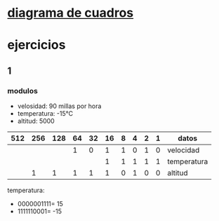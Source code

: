 # [diagrama de cuadros](https://miro.com/welcomeonboard/akh3eWRmcWl1N2tJUEdlSDZjenlrdmE2TkVMS3hQRmV5NkNBbUlGSXNhTURXUzhWTW43UWhxSnQzR05kWmlUQnwzNDU4NzY0NTk1OTA1NTc3NzA1fDI=?share_link_id=640780527382)

# ejercicios
## 1
### modulos 

   - velosidad: 90 millas por hora
   - temperatura: -15°C
   - altitud: 5000

| 512 | 256 | 128 | 64 | 32 | 16 | 8 | 4 | 2 | 1 |    datos    |
|-----|-----|-----|----|----|----|---|---|---|---|-------------|
|     |     |     |  1 |  0 |  1 | 1 | 0 | 1 | 0 |  velocidad  |
|     |     |     |    |    |  1 | 1 | 1 | 1 | 1 | temperatura |
|     |  1  |  1  |  1 |  1 |  1 | 0 | 1 | 0 | 0 |   altitud   |

temperatura: 
- 0000001111= 15
- 1111110001= -15

